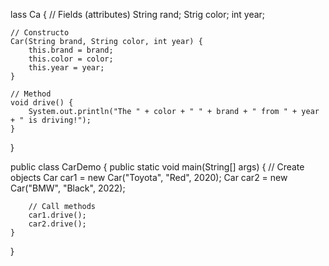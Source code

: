 lass Ca {
    // Fields (attributes)
    String rand;
    Strig color;
    int year;

    // Constructo
    Car(String brand, String color, int year) {
        this.brand = brand;
        this.color = color;
        this.year = year;
    }

    // Method
    void drive() {
        System.out.println("The " + color + " " + brand + " from " + year + " is driving!");
    }
}

public class CarDemo {
    public static void main(String[] args) {
        // Create objects
        Car car1 = new Car("Toyota", "Red", 2020);
        Car car2 = new Car("BMW", "Black", 2022);

        // Call methods
        car1.drive();
        car2.drive();
    }
}
